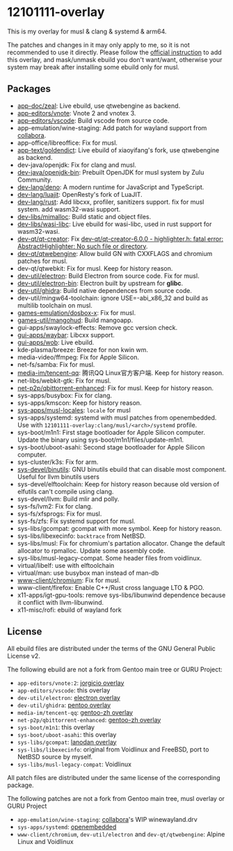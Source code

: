 # 12101111-overlay

This is my overlay for musl & clang & systemd & arm64.

The patches and changes in it may only apply to me, so it is not recommended to use it directly.
Please follow the [official instruction](https://wiki.gentoo.org/wiki/Ebuild_repository#Masking_installed_but_unsafe_ebuild_repositories) to add this overlay,
 and mask/unmask ebuild you don't want/want, otherwise your system may break after installing some ebuild only for musl.

## Packages

- [app-doc/zeal](https://github.com/zealdocs/zeal): Live ebuild, use qtwebengine as backend.
- [app-editors/vnote](https://github.com/tamlok/vnote): Vnote 2 and vnotex 3.
- [app-editors/vscode](https://github.com/microsoft/vscode/): Build vscode from source code.
- app-emulation/wine-staging: Add patch for wayland support from [collabora](https://gitlab.collabora.com/alf/wine/-/tree/wayland).
- app-office/libreoffice: Fix for musl.
- [app-text/goldendict](https://github.com/xiaoyifang/goldendict/): Live ebuild of xiaoyifang's fork, use qtwebengine as backend.
- dev-java/openjdk: Fix for clang and musl.
- [dev-java/openjdk-bin](https://www.azul.com/downloads/zulu-community/): Prebuilt OpenJDK for musl system by Zulu Community.
- [dev-lang/deno](https://github.com/denoland/deno): A modern runtime for JavaScript and TypeScript.
- [dev-lang/luajit](https://github.com/openresty/luajit2): OpenResty's fork of LuaJIT.
- [dev-lang/rust](https://github.com/rust-lang/rust/): Add libcxx, profiler, sanitizers support. fix for musl system. add wasm32-wasi support.
- [dev-libs/mimalloc](https://github.com/microsoft/mimalloc): Build static and object files.
- [dev-libs/wasi-libc](https://github.com/WebAssembly/wasi-libc): Live ebuild for wasi-libc, used in rust support for wasm32-wasi.
- [dev-qt/qt-creator](https://github.com/qt-creator/qt-creator/): Fix [dev-qt/qt-creator-6.0.0 - highlighter.h: fatal error: AbstractHighlighter: No such file or directory](https://bugs.gentoo.org/846947).
- [dev-qt/qtwebengine](https://github.com/qt/qtwebengine): Allow build GN with CXXFLAGS and chromium patches for musl.
- dev-qt/qtwebkit: Fix for musl. Keep for history reason.
- [dev-util/electron](https://github.com/electron/electron/): Build Electron from source code. Fix for musl.
- [dev-util/electron-bin](https://github.com/electron/electron/): Electron built by upstream for **glibc**.
- [dev-util/ghidra](https://ghidra-sre.org/): Build native dependences from source code.
- dev-util/mingw64-toolchain: ignore USE=-abi_x86_32 and build as multilib toolchain on musl.
- [games-emulation/dosbox-x](https://github.com/joncampbell123/dosbox-x): Fix for musl.
- [games-util/mangohud](https://github.com/flightlessmango/MangoHud): Build mangoapp.
- gui-apps/swaylock-effects: Remove gcc version check.
- [gui-apps/waybar](https://github.com/Alexays/Waybar): Libcxx support.
- [gui-apps/wob](https://github.com/francma/wob): Live ebuild.
- kde-plasma/breeze: Breeze for non kwin wm.
- media-video/ffmpeg: Fix for Apple Silicon.
- net-fs/samba: Fix for musl.
- [media-im/tencent-qq](https://im.qq.com/linuxqq/download.html): 腾讯QQ Linux官方客户端. Keep for history reason.
- net-libs/webkit-gtk: Fix for musl.
- [net-p2p/qbittorrent-enhanced](https://github.com/c0re100/qBittorrent-Enhanced-Edition): Fix for musl.  Keep for history reason.
- sys-apps/busybox: Fix for clang.
- sys-apps/kmscon: Keep for history reason.
- [sys-apps/musl-locales](https://gitlab.com/rilian-la-te/musl-locales): `locale` for musl
- sys-apps/systemd: systemd with musl patches from openembedded. Use with `12101111-overlay:clang/musl/<arch>/systemd` profile.
- sys-boot/m1n1: First stage bootloader for Apple Silicon computer. Update the binary using sys-boot/m1n1/files/update-m1n1.
- sys-boot/uboot-asahi: Second stage bootloader for Apple Silicon computer.
- sys-cluster/k3s: Fix for arm.
- [sys-devel/binutils](https://sourceware.org/binutils/): GNU binutils ebuild that can disable most component. Useful for llvm binutils users
- sys-devel/elftoolchain: Keep for history reason because old version of elfutils can't compile using clang.
- sys-devel/llvm: Build mlir and polly.
- sys-fs/lvm2: Fix for clang.
- sys-fs/xfsprogs: Fix for musl.
- sys-fs/zfs: Fix systemd support for musl.
- sys-libs/gcompat: gcompat with more symbol. Keep for history reason.
- sys-libs/libexecinfo: `backtrace` from NetBSD.
- sys-libs/musl: Fix for chromium's partation allocator. Change the default allocator to rpmalloc. Update some assembly code.
- sys-libs/musl-legacy-compat. Some header files from voidlinux.
- virtual/libelf: use with elftoolchain
- virtual/man: use busybox man instead of man-db
- [www-client/chromium](https://github.com/chromium/chromium/): Fix for musl.
- www-client/firefox: Enable C++/Rust cross language LTO & PGO.
- x11-apps/igt-gpu-tools: remove sys-libs/libunwind dependence because it conflict with llvm-libunwind.
- x11-misc/rofi: ebuild of wayland fork

## License

All ebuild files are distributed under the terms of the GNU General Public License v2.

The following ebuild are not a fork from Gentoo main tree or GURU Project:

- `app-editors/vnote:2`: [jorgicio overlay](https://github.com/jorgicio/jorgicio-gentoo-overlay)
- `app-editors/vscode`: this overlay
- `dev-util/electron`: [electron overlay](https://github.com/elprans/electron-overlay)
- `dev-util/ghidra`: [pentoo overlay](https://github.com/pentoo/pentoo-overlay)
- `media-im/tencent-qq`: [gentoo-zh overlay](https://github.com/microcai/gentoo-zh/)
- `net-p2p/qbittorrent-enhanced`: [gentoo-zh overlay](https://github.com/microcai/gentoo-zh/)
- `sys-boot/m1n1`: this overlay
- `sys-boot/uboot-asahi`: this overlay
- `sys-libs/gcompat`: [lanodan overlay](https://hacktivis.me/git/overlay/)
- `sys-libs/libexecinfo`: original from Voidlinux and FreeBSD, port to NetBSD source by myself.
- `sys-libs/musl-legacy-compat`: Voidlinux

All patch files are distributed under the same license of the corresponding package.

The following patches are not a fork from Gentoo main tree, musl overlay or GURU Project

- `app-emulation/wine-staging`: [collabora](https://gitlab.collabora.com/alf/wine/-/tree/wayland)'s WIP winewayland.drv
- `sys-apps/systemd`: [openembedded](https://github.com/openembedded/openembedded-core)
- `www-client/chromium`, `dev-util/electron` and `dev-qt/qtwebengine`: Alpine Linux and Voidlinux
